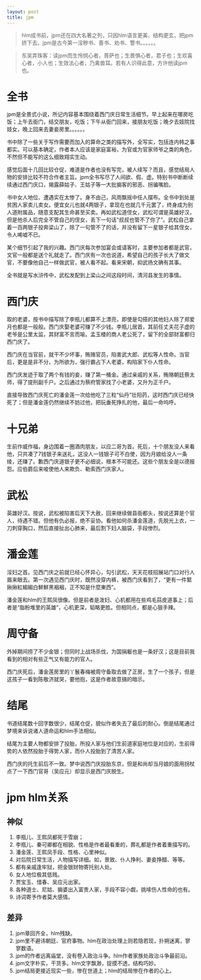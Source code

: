 ```yaml
---
layout: post
title: jpm
---
```


> hlm成书前，jpm还在四大名著之列，只因hlm语言更美、结构更玄，把jpm挤下去。jpm是古今第一淫秽书、善书、劝书、警书。。。。。。

> 东吴弄珠客：读jpm而生怜悯心者，菩萨也；生畏惧心者，君子也；生欢喜心者，小人也；生效法心者，乃禽兽耳。若有人识得此意，方许他读jpm也。

# 全书

jpm是全景式小说，所记内容基本围绕着西门庆日常生活细节。早上起来在哪房吃饭；上午去衙门，结交朋友，吃饭；下午从衙门回来，接朋友吃饭；晚夕去妓院找妓女，晚上回来去妻妾房里。。。。。。

书中除了一些关于写作需要而加入的算命之类的描写外，全写实，包括连内帏之事都实。可以基本确定，作者本人应该是家庭富裕，为官或为官家师爷之类的角色，不然但不能写的这么细致翔实生动。

感觉后面十几回比较仓促，难道是作者也没有写完，被人续写？而且，感觉结局人物的安排比较不符合作者主旨。jpm全书写尽了人间欲、假、虚。特别书中断断续续通过西门庆口，揭露薛姑子、王姑子等一大批掮客的邪恶、拐骗嘴脸。

书中女人地位、遭遇实在太惨了。身不由己，风雨飘摇中任人摆布。全书中到处是贫困人家卖儿卖女。便宜女儿也就4两银子，拿现在也就几千元罢了，终身成为别人道附属品，随意支配其生命甚至买卖。再如武松道侄女，武松可谓是英雄好汉，但是他杀人后完全不管自己的侄女，丢下一句话“叔叔也管不了你了”。武松自己拿着一百两银子投奔梁山了，除了一句管不了的话，并没有留下一星银子给其侄女，令人唏嘘不已。

某个细节引起了我的兴趣。西门庆每次参加宴会或请客时，主要参加者都是武官，文官一般都是送个礼就走了。西门庆有一次也说道，希望自己的孩子长大了做文官，不要像他自己一样做武官，被人看不起。看来宋朝，抑武扬文确有其事。

全书就是写水浒传中，武松发配到上梁山之间这段时间，清河县发生的事情。

# 西门庆

取的老婆，按书中描写除了李瓶儿都算不上漂亮，即使是勾搭的其他妇人除了郑爱月也都是一般般。西门庆娶老婆可赚了不少钱。李瓶儿居首，其前任丈夫花子虚的老爷是公里太监，其财富不言而喻。孟玉楼的商人老公死了，留下的全部财富都归西门庆了。

西门庆在当官前，就干不少坏事，贿赂官员，陷害武大郎、武松等人性命。当官后，更是是非不分，为所欲为，强行霸占下人老婆，构陷家下仆人性命。

西门庆发迹于取了两个有钱的妾，赚了第一桶金。通过亲戚的关系，贿赂朝廷蔡太师，得了提刑副千户。之后通过为蔡府管家找了小老婆，又升为正千户。

直接导致西门庆死亡的潘金莲一次给他吃了三粒“仙丹”壮阳药，这时西门庆已经快死了；但是潘金莲仍然继续不妨过他，把玩垂死挣扎的他，最后一命呜呼。

# 十兄弟

生前作威作福，身边围着一圈酒肉朋友，以应二哥为首。死后，十个朋友没人来看他，只共凑了7钱银子来送礼，这没人一钱银子可不白使，因为月娘给没人一条绫，还赚了。歉西门庆道银子更不必细说，根本不可能还。这些个朋友全是以德报怨。应伯爵后来唆使他人来欺负、勒索西门庆家人。

# 武松

英雄好汉。按说，武松被陷害后天下大赦，回来继续做县衙都头，按说还算是个官人，待遇不错。但他有仇必报，绝不妥协。看他如何杀潘金莲道，先脱光上衣，一刀刺穿胸口，然后直接扯出心肺来，最后割下妇人脑袋，手段惨烈。

# 潘金莲

淫妇之首。见西门庆之前就已经心怀异心，勾引武松，天天花枝招展站门口对行人眉来眼去。第一次遇见西门庆时，既然没穿内裤，被西门庆看到了，“更有一件緊揪揪紅縐縐白鮮鮮黑裀裀，正不知是什麼東西”。

潘金莲和hlm的王熙凤很像。但是前者是泼妇、心机都用在些鸡毛蒜皮道事上；后者是“脂粉堆里的英雄”，心机更深，韬略更胜。但相同点，都是心狠手辣。

# 周守备

外掉期间捞了不少金银；但同时上战场杀伐，为国捐躯也是一条好汉；这是目前我看到的相对有些正气又有能力的官人。

西门庆死后，潘金莲房里的丫鬟春梅被周守备取去做了正房，生了一个孩子，但是这孩子一看到陈敬济就哭，要他抱，这是作者故意搞的暗示。

# 结尾

书道结尾数十回字数很少，结尾仓促，貌似作者失去了最后的耐心。倒是结尾通过梦境来诉说诸人道命运和hlm手法相似。

结尾为主要人物都安排了投胎，所投人家与他们生前道家庭地位是对应的，生前得势的人依然投胎于得势人家，而仆人投胎到了清苦人家。

西门庆的托生前后不一致。梦中说西门庆投胎东京，但是和尚却当月娘的面用拐杖点了一下西门官哥（吴应元）却显示是西门庆脱生。

# jpm hlm关系

## 神似

1. 李瓶儿、王熙凤都死于雪崩；
2. 李瓶儿、秦可卿都在相貌、性格是作者最看重的，葬礼都是作者着重描写的。
3. 潘金莲、王熙凤手段、性格、心里神似。
3. 对后院日常生活，人物描写详细。如，景致、仆人挣利、妻妾挣醋、等等。
4. 都有亲戚逢牢狱，把金银财物寄托别人处。
5. 女人地位极其低贱。
6. 贾宝玉、惜春、吴应元出家。
7. 各种道士、尼姑、掮婆出入富贵人家，手段不容小觑，挑嗦伤人性命的也有。
8. 诗词寄予作者莫大感情。

## 差异

1. jpm章回齐全，hlm残缺。
2. jpm里不避讳朝廷、官府事物。hlm在政治处理上则若隐若现，扑朔迷离，寥寥数语。
3. jpm的作者远离庙堂，没有卷入政治斗争。hlm作者家族处政治斗争最前沿。
4. jpm文字朴实，干货多。hlm文字飘渺，捉摸不透，结构巧妙。
5. jpm结局更接近现实一些，惨在世道上；hlm的结局惨在作者的心上。
